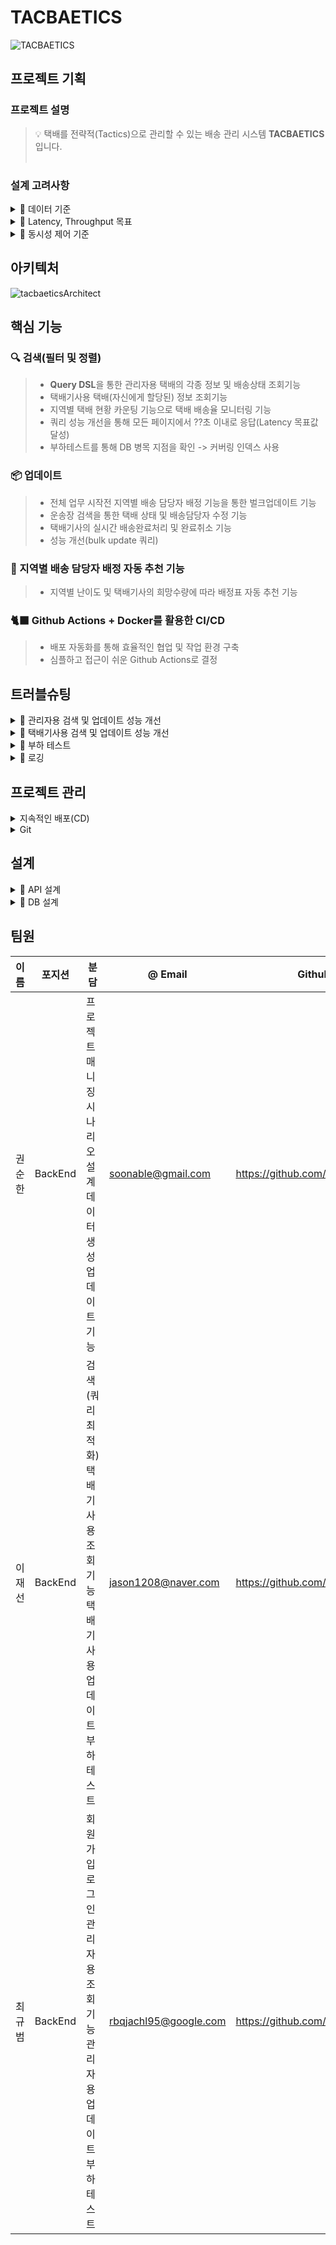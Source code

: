 # TACBAETICS

![TACBAETICS](https://user-images.githubusercontent.com/113872320/207004883-f000f66a-6340-48ca-a242-664b8d4dafc5.png)

## 프로젝트 기획
### 프로젝트 설명
> 💡 택배를 전략적(Tactics)으로 관리할 수 있는 배송 관리 시스템 **TACBAETICS** 입니다.
> <br/><br/>

### 설계 고려사항
<details>
<summary>📌 데이터 기준</summary>
<div markdown="1">
<br/>
 1. 택배 데이터 수 : 500만개
 
 - 2021년 택배 물동량 36억건
    - [2021년 택배물동량 36억개, 가격 인상도 145원에 달해](https://www.klnews.co.kr/news/articleView.html?idxno=304003)
    - [택배시장, 대한통운 압도적 1위](https://brunch.co.kr/@logibridge/247)
    
 - 2021년 국내 하루 택배물동량 
 	- 하루평균 약 천만건 
	- 그 중 가장 큰 점유율을 가지고 있는 CJ대한통운 점유율 약 41.9%, 
	- 따라서 대략 5,000,000 건의 물량을 커버할 수 있도록 테스트 및 설계
</div>
</details>

<details>
<summary>📌 Latency, Throughput 목표</summary>
<div markdown="1">
<br/>

 1. Latency 목표값 설정  
 
  ```
 📢 택배 업무의 실시간성으로 인해 택배기사는 1초이내 최대한 빠른 응답을 바랄것이며, 관리자도 단순조회는 1초이내, 소량 업데이트는 10초이내, 대량업데이트는 1분이내를 원할 것으로 예측한다.
  ```
  
   * 일반적인 경우 : 0.05~0.1초
   * 복잡한 트랜잭션이 필요한 경우 : 10초이내
  
 2. Throughput 목표값 설정
 
  ```
 📢 News1 자료(2021년 기준)를 통한 예측으로, DAU(Daily Active User, 하루 순수 이용자) 추이는 평균 약 2800 명이다.
  ```
  
   * DAU : 2800 (단위 : 명)
   * 안전계수 : 3
   * 1일 평균 접속 수에 대한 최대 피크 때 배율 : 2배<br/><br/>
   * 1명당 평균 접속 수 : 1회<br/>
   &nbsp; ⇒ 2,800(명) * 1(회) / 86,400(초) * 3(안전계수) * 2(1일 평균 접속 수에 대한 최대 피크 때 배율) = 약 185 rps

  	
</div>
</details>

<details>
<summary>📌 동시성 제어 기준</summary>
<br/>

 ```
 📢 1개의 물류센터 당 약 25,000건 시나리오, 따라서 25,000건당 관리자1명, 택배기사 65명의 사용자 예측
 ```
 
 1. 1초당 최대 동시 접속자 수 : 2800명 (5,000,000건 기준)
	
 2. 시간 당 처리량 : 가용성이 보장되는 범위의 최대치
 
 	* 앞선 Latency의 내용을 참고하여 택배기사는 가능한 빠른 응답을 원하고 있음
 
 
 
<div markdown="1">
</div>
</details> 

## 아키텍처
![tacbaeticsArchitect](https://user-images.githubusercontent.com/113872320/206975527-8d22c161-c81f-449f-83d7-8c676e68f1b1.png)

## 핵심 기능

### 🔍 검색(필터 및 정렬)

> * **Query DSL**을 통한 관리자용 택배의 각종 정보 및 배송상태 조회기능
> * 택배기사용 택배(자신에게 할당된) 정보 조회기능
> * 지역별 택배 현황 카운팅 기능으로 택배 배송율 모니터링 기능
> * 쿼리 성능 개선을 통해 모든 페이지에서 ??초 이내로 응답(Latency 목표값 달성)
> * 부하테스트를 통해 DB 병목 지점을 확인 -> 커버링 인덱스 사용

### 📦 업데이트

> * 전체 업무 시작전 지역별 배송 담당자 배정 기능을 통한 벌크업데이트 기능
> * 운송장 검색을 통한 택배 상태 및 배송담당자 수정 기능
> * 택배기사의 실시간 배송완료처리 및 완료취소 기능
> * 성능 개선(bulk update 쿼리)

### 🧐 지역별 배송 담당자 배정 자동 추천 기능
> * 지역별 난이도 및 택배기사의 희망수량에 따라 배정표 자동 추천 기능

### 🐈‍⬛ Github Actions + Docker를 활용한 CI/CD
> * 배포 자동화를 통해 효율적인 협업 및 작업 환경 구축
> * 심플하고 접근이 쉬운 Github Actions로 결정

## 트러블슈팅

<details>
<summary>🏪 관리자용 검색 및 업데이트 성능 개선</summary>
<div markdown="1">

- **필요성**
    - 택배 데이터가 500만개 및 이에따라 동시사용자가 증가하면서 **응답시간이 증가**
    - 조회에서는 택배기사별 route당 갯수, 수정에서는 임시할당에 시간이 많이 소모되어 나머지 부분에서도 문제가 발생하는 것으로 판단된다.
    - 그러므로 2개의 api를 개선후 결과 확인 필요

  ⇒ 관리자의 입장에서 응답시간이 길다고 이탈하지는 않겠지만, 업무의 효율성이 떨어지게됨

  ⇒ 목표 : 페이지 로딩 시간 **5초 이내**

- **진행 단계**

### 문제

- 조회에서는 택배기사별 route당 갯수, 수정에서는 임시할당에 시간이 많이 소모되어 나머지 부분에서도 문제가 발생하는 것으로 판단된다.
- 그러므로 2개의 api를 개선후 결과 확인 필요

### 해결 시도

### 조회 기능 개선

- 택배기사 route count
1. 택배기사에 대한 조회와 이에 따른 count의 쿼리가 따로 분리되어 있음
2. for문안 if문과 리스트에 추가시키는 부분에 문제가 생기는 것으로 판단
    
    (프론트 처리하기 편하게 만든 결과값을 결국 프론트단에서 처리해야 불필요한 코드 제거됨)
    

⇒ 추가1 : for문에서 쿼리가 많이 나간다는 것 ⇒ user당 조회 count 쿼리로 해결해야됨

⇒ 추가2 : 한 컨트롤러당 하나의 역할을 해야 하는데 기능을 세분화 시키지 않았음

(Controller의 각 기능별 분리 필요 == 택배기사 테이블 조회(할당별), route count 조회로 나누기)

### 수정 기능 개선

- 지역별 배송 담당자 배정을 통한 전체 할당기능
1. for문이 사용되면서 쿼리가 10번 나가는 것은 개선방법이 없을것으로 판단, update 쿼리에서 사용되는 서브쿼리를 따로 조회 쿼리를 사용하는 방법으로 진행
	
분석 : 임시할당의 TPS 5.1kb/sec 에서 5.4/sec로 약 5%상승 서브쿼리 제거후 임시할당의 평균과 최소, 최대가 줄어들어 조금더 안정적이 됨.

**그러나 아직 오류가 크게 줄어들지 않았다.**

1. hashmap을 사용 username을 종류별로 줄여서 update where 조건을 eq대신 in으로 대체
    
    (전체적인 update 쿼리문 줄이는 방법)
   
분석 : 임시할당의 TPS 4.2kb/sec 에서 6.1kb/sec로 **약 31%** 상승, username 중복이 없는 경우는 적용전 결과와 차이가 없었지만 중복이 있는 경우는 성능이 개선됨
	
👇🏻 **더 자세한 내용이 알고싶다면?** 👇🏻

[관리자용 성능 테스트 및 개선](https://www.notion.so/fce84cd73e1d48f192c152ce39c11a9c)

</div>
</details>

<details>
<summary>🚛 택배기사용 검색 및 업데이트 성능 개선</summary>
<div markdown="1">

- **필요성**
    - 택배 데이터가 100만개, 500만개로 증가하면서 이에따라 시나리오대로 동시사용자 또한 증가하면서 **에러율 및 응답시간 증가** 

        ⇒ 택배기사의 업무 실시간성으로 생각할때, 빠른 응답시간을 보장하지 않는다면 업무에 많은 클레임이 발생할 것이라고 예측됨.

        ⇒ 목표 : 페이지 로딩 시간 **최소 5초 이내**

- **진행 단계**
    - 1. Covering Index 생성

	    - **적용 계기**
	
            ⇒ 기존 쿼리 실행 시 택배기사 상태별 조회 부분에서 많은 시간이 소요 됨

            ⇒  쿼리를 충족시키는 데 필요한 모든 데이터를 갖는 Covering 인덱스를 통해 `where, select, order by`를 인덱스 검색으로 빠르게 처리하고 걸러진 데이터를 통해서만 데이터 블록에 접근

    - 2. 카운트 쿼리 최적화

        - **적용 계기**

            ⇒ 기존의 쿼리에선 배송상태별 개수를 count할때 배송 상태별 쿼리를 한번식 두번보냄.

            ⇒ group by로 배송상태(state)를 묶어주고 배송상태별 개수를 select함으로써 한번의 쿼리로 해결.

        - **결과 분석**

            ⇒ 개선된 부분

            ⇒ 100만건의 조회에서 쿼리최적화를 한 이후 조회성능이 1.4초에서 0.5초로 **240%** 상승함.

            ⇒ 500만건의 조회에서는 조회성능이 7.6초에서 2.8초로 **270%** 상승함.
	
👇🏻 **더 자세한 내용이 알고싶다면?** 👇🏻

[택배기사용 성능 테스트 및 개선](https://www.notion.so/6dc8b9b16db8470782f8391606d1e5b7)

</div>
</details>

<details>
<summary>🧨 부하 테스트</summary>
<div markdown="1">

- **테스트 계기**
    - 하루 평균 최대 오백만건 가량되는 대량의 택배 데이터량과 이를 사용하는 택배기사의 동시접속자 수에 따른 부하 테스트를 하기위함 
    - [Latency 목표값, Throughput 목표값 설정](노션링크)
- **병목 현상 확인**
    - 확인필요

      ⇒ 택배 조회 , 검색 페이지 로딩 시 RDS의 **CPU % 테스트필요**까지 상승

- **대안**
    1. **DB Scale Up을 통해 DB 성능 개선**
- **결과**

- **결과분석**

👇🏻 **더 자세한 내용이 알고싶다면?** 👇🏻

[부하 테스트 및 개선](노션링크)

</div>
</details>

<details>
<summary>💬 로깅</summary>
<div markdown="1">

- **로깅 기능의 필요성 및 목표**
    - 애플리케이션 최적화를 위해서 **로직이 작동하는 시간**을 기록 및 측정
    - 로직의 검증을 위해서 사용자의 **요청 및 서버의 응답**을 기록
    - 기존에 작성된 로직에 영향을 끼치거나 로직의 변경이 있으면 안된다.
- **문제점**
    - 로그가 필요한 곳에 일일이 로그 로직을 작성해야 한다.
    - 중복된 로그 로직 때문에 유지보수 및 업데이트 비용이 발생한다.
- **문제 해결**
    - 로그 기능을 횡단 관심사(부가 기능)라고 판단 **AOP**를 사용하여 일관성 있는 로직을 구현

</div>
</details>

## 프로젝트 관리
<details>
<summary>지속적인 배포(CD)</summary>
<div markdown="1">

   * 지속적인 배포의 필요성
     * 기능이 추가될 때마다 배포해야하는 불편함이 있어 배포 자동화의 필요성 인식
   * 대안
   
     |Jenkins|Github Actions|
     |------|------|
     |무료|일정 사용량 이상 시 유료|
     |작업 또는 작업이 동기화되어 제품을 시장에 배포하는데 더 많은 시간이 소요|클라우드가 있으므로, 별도 설치 필요 없음|
     |계정 및 트리거를 기반으로하며 Github 이벤트를 준수하지 않는 빌드를 중심으로 함|모든 Github 이벤트에 대한 작업을 제공하고 다양한 언어와 프레임워크를 지원|
     |전 세계 많은 사람들이 이용해 문서가 다양|젠킨스에 비해 문서가 없음|
     |캐싱 메커니즘을 지원하기 위해 플러그인 사용 가능|캐싱이 필요한 경우 자체 캐싱 메커니즘을 작성해야함|
     
   * 선택
     * GitHub Actions 편의성 및 접근성이 좋다고 판단, 의견 수렴 후 선택.
	
</div>
</details>

<details>
<summary>Git</summary>
<div markdown="1">
<br/>

   * Git Commit 메시지 컨벤션의 필요성
     * commit된 코드가 어떤 내용을 작성 했는 지 파악하려면 commit을 확인해야 한다.
     * 프로젝트 진행 중에는 수 많은 코드가 commit되기 때문에 일일이 내용을 확인하기 힘들기 때문에 
메시지 컨벤션을 통해서 제목이나 description을 통해서 commit의 정보를 전달한다.
   * Git Commit 메시지 컨벤션 전략
   
   ```
   Feat : 내가 작업한 기능 구현 완료
   Fix : 버그 수정 및 기능 수정완료
   Build : 빌드 수정 완료
   Chore : 자잘한 수정 완료
   Ci : Ci 설정 수정완료
   Docs : 문서 수정에 대한 커밋
   Style : 코드 스타일 혹은 포맷 등에 관한 커밋
   Refactor : 코드 리팩토링에 대한 커밋
   Test : 테스트 코드 수정에 대한 커밋
   ```
   
 👇🏻더 자세한 내용이 알고싶다면?👇🏻<br/>
    &nbsp; 🚥 &nbsp; [Git](https://www.notion.so/Git-3d521c25cdc14f82b8892075a813288a)
</div>
</details>


## 설계
<details>
<summary>📝 API 설계</summary>
<div markdown="1">
<br/>
	
![tacbaeticsErd](https://user-images.githubusercontent.com/113872320/206990749-c1b7e39b-0320-403d-939d-0a97fd815d24.png)
	
</div>
</details>

<details>
<summary>📘 DB 설계</summary>
<div markdown="1">
<br/>
	
![tacbaeticsErd](https://user-images.githubusercontent.com/113872320/206990749-c1b7e39b-0320-403d-939d-0a97fd815d24.png)
	
</div>
</details>

## 팀원

|이름|포지션|분담|@ Email|Github|
|------|------|------|------|------|
|권순한|BackEnd|프로젝트 매니징<br/> 시나리오 설계<br/>데이터 생성<br/>업데이트 기능|soonable@gmail.com|https://github.com/soonhankwon|
|이재선|BackEnd|검색(쿼리 최적화) <br/>택배기사용 조회기능<br/>택배기사용 업데이트<br/>부하 테스트|jason1208@naver.com|https://github.com/sun1203|
|최규범|BackEnd|회원가입<br/>로그인<br/>관리자용 조회기능<br/>관리자용 업데이트<br/>부하 테스트|rbqjachl95@google.com|https://github.com/|
